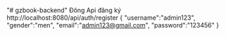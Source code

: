 "# gzbook-backend" 
Đông
Api đăng ký
http://localhost:8080/api/auth/register
{
    "username":"admin123",
    "gender":"men",
    "email":"admin123@gmail.com",
    "password":"123456"
}
